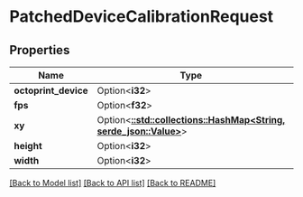 # PatchedDeviceCalibrationRequest

## Properties

Name | Type | Description | Notes
------------ | ------------- | ------------- | -------------
**octoprint_device** | Option<**i32**> |  | [optional]
**fps** | Option<**f32**> |  | [optional]
**xy** | Option<[**::std::collections::HashMap<String, serde_json::Value>**](serde_json::Value.md)> |  | [optional]
**height** | Option<**i32**> |  | [optional]
**width** | Option<**i32**> |  | [optional]

[[Back to Model list]](../README.md#documentation-for-models) [[Back to API list]](../README.md#documentation-for-api-endpoints) [[Back to README]](../README.md)


